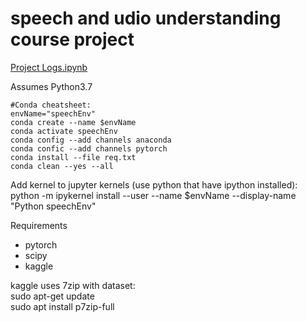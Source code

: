# speech and udio understanding course project

[Project Logs.ipynb](https://github.com/EnisBerk/speech_audio_understanding/blob/master/Project%20Logs.ipynb)

Assumes Python3.7
```
#Conda cheatsheet:  
envName="speechEnv"  
conda create --name $envName  
conda activate speechEnv  
conda config --add channels anaconda  
conda confic --add channels pytorch  
conda install --file req.txt  
conda clean --yes --all  
```

Add kernel to jupyter kernels (use python that have ipython installed):  
python -m ipykernel install --user --name $envName --display-name "Python speechEnv"  

Requirements
* pytorch
* scipy
* kaggle


kaggle uses 7zip with dataset:  
sudo apt-get update  
sudo apt install p7zip-full  
